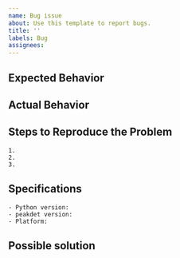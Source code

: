 ```yaml
---
name: Bug issue
about: Use this template to report bugs.
title: ''
labels: Bug
assignees:
---
```


<!--- Provide a general summary of the issue in the Title above -->

## Expected Behavior
<!--- NECESSARY -->
<!--- Describe what one would expect from the buggy code -->

## Actual Behavior
<!--- NECESSARY -->
<!--- Describe what the buggy code is actually doing/returning -->
<!--- Do not hesitate and share screenshots and code snippets that could help understand the issue -->

## Steps to Reproduce the Problem
<!--- Briefly point out the steps we should take to reproduce the problem -->

    1.
    2.
    3.

## Specifications
<!--- Point out the version of peakdet you are running and your OS version -->
    - Python version:
    - peakdet version:
    - Platform:

## Possible solution
<!--- Describe a possible approach to solve the issue -->
